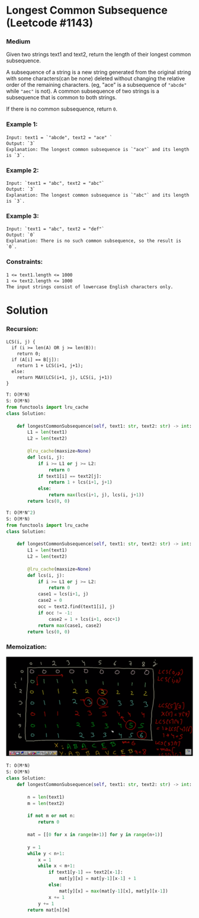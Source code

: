 Longest Common Subsequence (Leetcode #1143)
===============================
### Medium

Given two strings text1 and text2, return the length of their longest common subsequence.

A subsequence of a string is a new string generated from the original string with some characters(can be none)
deleted without changing the relative order of the remaining characters.
(eg, "ace" is a subsequence of `"abcde"` while `"aec"` is not). A common subsequence of two strings is a
subsequence that is common to both strings.

If there is no common subsequence, return `0`.

### Example 1:
```
Input: text1 = `"abcde", text2 = "ace" `
Output: `3`
Explanation: The longest common subsequence is `"ace"` and its length is `3`.
```
### Example 2:
```
Input: `text1 = "abc", text2 = "abc"`
Output: `3`
Explanation: The longest common subsequence is `"abc"` and its length is `3`.
```
### Example 3:
```
Input: `text1 = "abc", text2 = "def"`
Output: `0`
Explanation: There is no such common subsequence, so the result is `0`.
```
### Constraints:
```
1 <= text1.length <= 1000
1 <= text2.length <= 1000
The input strings consist of lowercase English characters only.
```
Solution
========

### Recursion:
```
LCS(i, j) {
  if (i >= len(A) OR j >= len(B)):
    return 0;
  if (A[i] == B[j]):
    return 1 + LCS(i+1, j+1);
  else:
    return MAX(LCS(i+1, j), LCS(i, j+1))
}
```
```python
T: O(M*N)
S: O(M*N)
from functools import lru_cache
class Solution:
    
    def longestCommonSubsequence(self, text1: str, text2: str) -> int:
        L1 = len(text1)
        L2 = len(text2)
        
        @lru_cache(maxsize=None)
        def lcs(i, j): 
            if i >= L1 or j >= L2:
                return 0
            if text1[i] == text2[j]:
                return 1 + lcs(i+1, j+1)
            else:
                return max(lcs(i+1, j), lcs(i, j+1))
        return lcs(0, 0)
```
```python
T: O(M*N^2)
S: O(M*N)
from functools import lru_cache
class Solution:
    
    def longestCommonSubsequence(self, text1: str, text2: str) -> int:
        L1 = len(text1)
        L2 = len(text2)
        
        @lru_cache(maxsize=None)
        def lcs(i, j): 
            if i >= L1 or j >= L2:
                return 0
            case1 = lcs(i+1, j)
            case2 = 0
            occ = text2.find(text1[i], j)
            if occ != -1:
                case2 = 1 + lcs(i+1, occ+1)
            return max(case1, case2)
        return lcs(0, 0)
```
### Memoization:
![Memoization approach](images/image0001.png)

```python
T: O(M*N)
S: O(M*N)
class Solution:
    def longestCommonSubsequence(self, text1: str, text2: str) -> int:

        n = len(text1)
        m = len(text2)

        if not m or not n:
            return 0

        mat = [[0 for x in range(m+1)] for y in range(n+1)]

        y = 1
        while y < n+1:
            x = 1
            while x < m+1:
                if text1[y-1] == text2[x-1]:
                    mat[y][x] = mat[y-1][x-1] + 1
                else:
                    mat[y][x] = max(mat[y-1][x], mat[y][x-1])
                x += 1
            y += 1
        return mat[n][m]

```
